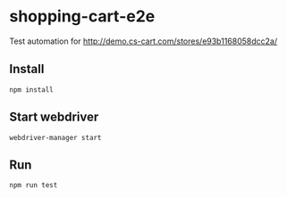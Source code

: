 # shopping-cart-e2e
Test automation for http://demo.cs-cart.com/stores/e93b1168058dcc2a/

Install
-------

```
npm install
```

Start webdriver
---------------

```
webdriver-manager start
```

Run
----------

```
npm run test
```
